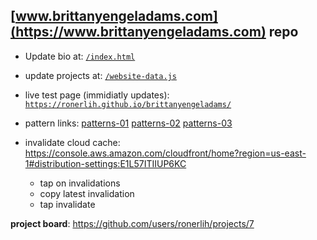 ## [www.brittanyengeladams.com](https://www.brittanyengeladams.com) repo

- Update bio at:
[`/index.html`](https://github.com/ronerlih/brittanyengeladams/blob/master/index.html)


- update projects at:
[`/website-data.js`](https://github.com/ronerlih/brittanyengeladams/blob/master/website-data.js)

- live test page (immidiatly updates):
[`https://ronerlih.github.io/brittanyengeladams/`](https://ronerlih.github.io/brittanyengeladams/)

- pattern links:
 [patterns-01](https://www.brittanyengeladams.com/image-patterns-01.html)
 [patterns-02](https://www.brittanyengeladams.com/image-patterns-02.html)
 [patterns-03](https://www.brittanyengeladams.com/image-patterns-03.html)
- invalidate cloud cache:
https://console.aws.amazon.com/cloudfront/home?region=us-east-1#distribution-settings:E1L57ITIIUP6KC
  - tap on invalidations
  - copy latest invalidation
  - tap invalidate 

**project board**: https://github.com/users/ronerlih/projects/7